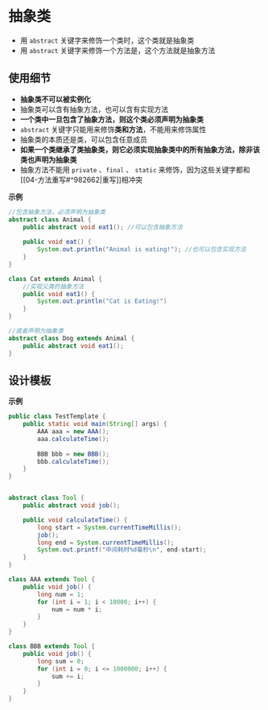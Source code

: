 # 抽象类

-   用 `abstract` 关键字来修饰一个类时，这个类就是抽象类
-   用 `abstract` 关键字来修饰一个方法是，这个方法就是抽象方法

## 使用细节

-   **抽象类不可以被实例化**
-   抽象类可以含有抽象方法，也可以含有实现方法
-   **一个类中一旦包含了抽象方法，则这个类必须声明为抽象类**
-   `abstract` 关键字只能用来修饰**类和方法**，不能用来修饰属性
- 抽象类的本质还是类，可以包含任意成员
- **如果一个类继承了类抽象类，则它必须实现抽象类中的所有抽象方法，除非该类也声明为抽象类**
- 抽象方法不能用 `private` 、`final` 、 `static` 来修饰，因为这些关键字都和[[04-方法重写#^982662|重写]]相冲突

**示例**

```Java
//包含抽象方法，必须声明为抽象类
abstract class Animal { 
    public abstract void eat1(); //可以包含抽象方法
    
    public void eat() {
        System.out.println("Animal is eating!"); //也可以包含实现方法
    }
}

class Cat extends Animal {
    //实现父类的抽象方法
    public void eat1() { 
        System.out.println("Cat is Eating!")
    }
}

//或者声明为抽象类
abstract class Dog extends Animal {
    public abstract void eat1(); 
}
```

## 设计模板

**示例**

```Java
public class TestTemplate {
    public static void main(String[] args) {
        AAA aaa = new AAA();
        aaa.calculateTime();
        
        BBB bbb = new BBB();
        bbb.calculateTime();
    }
}


abstract class Tool {
    public abstract void job();

    public void calculateTime() {
        long start = System.currentTimeMillis();
        job();
        long end = System.currentTimeMillis();
        System.out.printf("中间耗时%d毫秒\n", end-start);
    }
}

class AAA extends Tool {
    public void job() {
        long num = 1;
        for (int i = 1; i < 10000; i++) {
            num = num * i;
        }
    }
}

class BBB extends Tool {
    public void job() {
        long sum = 0;
        for (int i = 0; i <= 1000000; i++) {
            sum += i;
        }
    }
}
```

